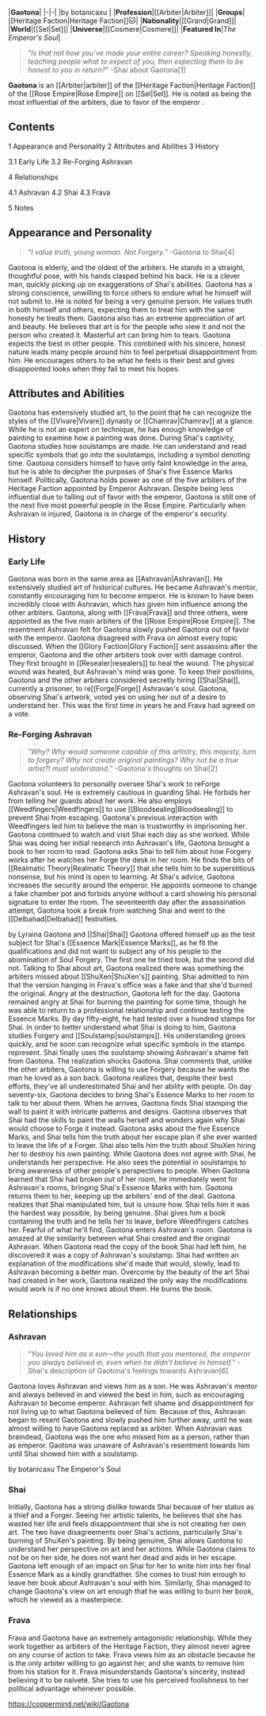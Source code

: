 |**Gaotona**|
|-|-|
|by  botanicaxu |
|**Profession**|[[Arbiter\|Arbiter]]|
|**Groups**|[[Heritage Faction\|Heritage Faction]]🐱︎|
|**Nationality**|[[Grand\|Grand]]|
|**World**|[[Sel\|Sel]]|
|**Universe**|[[Cosmere\|Cosmere]]|
|**Featured In**|*The Emperor's Soul*|

>“*Is that not how you’ve made your entire career? Speaking honestly, teaching people what to expect of you, then expecting them to be honest to you in return?*”
\-Shai about Gaotona[1]


**Gaotona** is an [[Arbiter\|arbiter]] of the [[Heritage Faction\|Heritage Faction]] of the [[Rose Empire\|Rose Empire]] on [[Sel\|Sel]]. He is noted as being the most influential of the arbiters, due to favor of the emperor .

## Contents

1 Appearance and Personality
2 Attributes and Abilities
3 History

3.1 Early Life
3.2 Re-Forging Ashravan


4 Relationships

4.1 Ashravan
4.2 Shai
4.3 Frava


5 Notes


## Appearance and Personality
>“*I value truth, young woman. Not Forgery.*”
\-Gaotona to Shai[4]


Gaotona is elderly, and the oldest of the arbiters. He stands in a straight, thoughtful pose, with his hands clasped behind his back. He is a clever man, quickly picking up on exaggerations of Shai's abilities. Gaotona has a strong conscience, unwilling to force others to endure what he himself will not submit to. He is noted for being a very genuine person. He values truth in both himself and others, expecting them to treat him with the same honesty he treats them. Gaotona also has an extreme appreciation of art and beauty. He believes that art is for the people who view it and not the person who created it. Masterful art can bring him to tears. Gaotona expects the best in other people. This combined with his sincere, honest nature leads many people around him to feel perpetual disappointment from him. He encourages others to be what he feels is their best and gives disappointed looks when they fail to meet his hopes.

## Attributes and Abilities
Gaotona has extensively studied art, to the point that he can recognize the styles of the [[Vivare\|Vivare]] dynasty or [[Chamrav\|Chamrav]] at a glance. While he is not an expert on technique, he has enough knowledge of painting to examine how a painting was done. During Shai's captivity, Gaotona studies how soulstamps are made. He can understand and read specific symbols that go into the soulstamps, including a symbol denoting time. Gaotona considers himself to have only faint knowledge in the area, but he is able to decipher the purposes of Shai's five Essence Marks himself. Politically, Gaotona holds power as one of the five arbiters of the Heritage Faction appointed by Emperor Ashravan. Despite being less influential due to falling out of favor with the emperor, Gaotona is still one of the next five most powerful people in the Rose Empire. Particularly when Ashravan is injured, Gaotona is in charge of the emperor's security.

## History
### Early Life
Gaotona was born in the same area as [[Ashravan\|Ashravan]]. He extensively studied art of historical cultures. He became Ashravan's mentor, constantly encouraging him to become emperor. He is known to have been incredibly close with Ashravan, which has given him influence among the other arbiters. Gaotona, along with [[Frava\|Frava]] and three others, were appointed as the five main arbiters of the [[Rose Empire\|Rose Empire]]. The resentment Ashravan felt for Gaotona slowly pushed Gaotona out of favor with the emperor. Gaotona disagreed with Frava on almost every topic discussed. When the [[Glory Faction\|Glory Faction]] sent assassins after the emperor, Gaotona and the other arbiters took over with damage control. They first brought in [[Resealer\|resealers]] to heal the wound. The physical wound was healed, but Ashravan's mind was gone. To keep their positions, Gaotona and the other arbiters considered secretly hiring [[Shai\|Shai]], currently a prisoner, to re[[Forge\|Forge]] Ashravan's soul. Gaotona, observing Shai's artwork, voted yes on using her out of a desire to understand her. This was the first time in years he and Frava had agreed on a vote.

### Re-Forging Ashravan
>“*Why? Why would someone capable of this artistry, this majesty, turn to forgery? Why not create original paintings? Why not be a true artist?I must understand.*”
\-Gaotona's thoughts on Shai[2]


Gaotona volunteers to personally oversee Shai's work to reForge Ashravan's soul. He is extremely cautious in guarding Shai. He forbids her from telling her guards about her work. He also employs [[Weedfingers\|Weedfingers]] to use [[Bloodsealing\|Bloodsealing]] to prevent Shai from escaping. Gaotona's previous interaction with Weedfingers led him to believe the man is trustworthy in imprisoning her. Gaotona continued to watch and visit Shai each day as she worked. While Shai was doing her initial research into Ashravan's life, Gaotona brought a book to her room to read. Gaotona asks Shai to tell him about how Forgery works after he watches her Forge the desk in her room. He finds the bits of [[Realmatic Theory\|Realmatic Theory]] that she tells him to be superstitious nonsense, but his mind is open to learning. At Shai's advice, Gaotona increases the security around the emperor. He appoints someone to change a fake chamber pot and forbids anyone without a card showing his personal signature to enter the room. The seventeenth day after the assassination attempt, Gaotona took a break from watching Shai and went to the [[Delbahad\|Delbahad]] festivities.

 by  Lyraina  Gaotona and [[Shai\|Shai]]
Gaotona offered himself up as the test subject for Shai's [[Essence Mark\|Essence Marks]], as he fit the qualifications and did not want to subject any of his people to the abomination of Soul Forgery. The first one he tried took, but the second did not. Talking to Shai about art, Gaotona realized there was something the arbiters missed about [[ShuXen\|ShuXen's]] painting. Shai admitted to him that the version hanging in Frava's office was a fake and that she'd burned the original. Angry at the destruction, Gaotona left for the day. Gaotona remained angry at Shai for burning the painting for some time, though he was able to return to a professional relationship and continue testing the Essence Marks. By day fifty-eight, he had tested over a hundred stamps for Shai. In order to better understand what Shai is doing to him, Gaotona studies Forgery and [[Soulstamp\|soulstamps]]. His understanding grows quickly, and he soon can recognize what specific symbols in the stamps represent. Shai finally uses the soulstamp showing Ashravan's shame felt from Gaotona. The realization shocks Gaotona. Shai comments that, unlike the other arbiters, Gaotona is willing to use Forgery because he wants the man he loved as a son back. Gaotona realizes that, despite their best efforts, they've all underestimated Shai and her ability with people.
On day seventy-six, Gaotona decides to bring Shai's Essence Marks to her room to talk to her about them. When he arrives, Gaotona finds Shai stamping the wall to paint it with intricate patterns and designs. Gaotona observes that Shai had the skills to paint the walls herself and wonders again why Shai would choose to Forge it instead. Gaotona asks about the five Essence Marks, and Shai tells him the truth about her escape plan if she ever wanted to leave the life of a Forger. Shai also tells him the truth about ShuXen hiring her to destroy his own painting. While Gaotona does not agree with Shai, he understands her perspective. He also sees the potential in soulstamps to bring awareness of other people's perspectives to people.
When Gaotona learned that Shai had broken out of her room, he immediately went for Ashravan's rooms, bringing Shai's Essence Marks with him. Gaotona returns them to her, keeping up the arbiters' end of the deal. Gaotona realizes that Shai manipulated him, but is unsure how. Shai tells him it was the hardest way possible, by being genuine. Shai gives him a book containing the truth and he tells her to leave, before Weedfingers catches her. Fearful of what he'll find, Gaotona enters Ashravan's room. Gaotona is amazed at the similarity between what Shai created and the original Ashravan. When Gaotona read the copy of the book Shai had left him, he discovered it was a copy of Ashravan's soulstamp. Shai had written an explanation of the modifications she'd made that would, slowly, lead to Ashravan becoming a better man. Overcome by the beauty of the art Shai had created in her work, Gaotona realized the only way the modifications would work is if no one knows about them. He burns the book.

## Relationships
### Ashravan
>“*You loved him as a son—the youth that you mentored, the emperor you always believed in, even when he didn’t believe in himself.*”
\-Shai's description of Gaotona's feelings towards Ashravan[6]


Gaotona loves Ashravan and views him as a son. He was Ashravan's mentor and always believed in and viewed the best in him, such as encouraging Ashravan to become emperor. Ashravan felt shame and disappointment for not living up to what Gaotona believed of him. Because of this, Ashravan began to resent Gaotona and slowly pushed him further away, until he was almost willing to have Gaotona replaced as arbiter. When Ashravan was braindead, Gaotona was the one who missed him as a person, rather than as emperor. Gaotona was unaware of Ashravan's resentment towards him until Shai showed him with a soulstamp.

 by  botanicaxu  The Emperor's Soul
### Shai
Initially, Gaotona has a strong dislike towards Shai because of her status as a thief and a Forger. Seeing her artistic talents, he believes that she has wasted her life and feels disappointment that she is not creating her own art. The two have disagreements over Shai's actions, particularly Shai's burning of ShuXen's painting. By being genuine, Shai allows Gaotona to understand her perspective on art and her actions. While Gaotona claims to not be on her side, he does not want her dead and aids in her escape. Gaotona left enough of an impact on Shai for her to write him into her final Essence Mark as a kindly grandfather. She comes to trust him enough to leave her book about Ashravan's soul with him. Similarly, Shai managed to change Gaotona's view on art enough that he was willing to burn her book, which he viewed as a masterpiece.

### Frava
Frava and Gaotona have an extremely antagonistic relationship. While they work together as arbiters of the Heritage Faction, they almost never agree on any course of action to take. Frava views him as an obstacle because he is the only arbiter willing to go against her, and she wants to remove him from his station for it. Frava misunderstands Gaotona's sincerity, instead believing it to be naiveté. She tries to use his perceived foolishness to her political advantage whenever possible.



https://coppermind.net/wiki/Gaotona